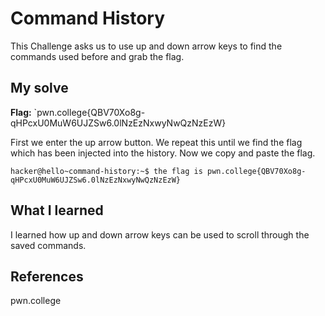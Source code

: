 # Command History 
This Challenge asks us to use up and down arrow keys to find the commands used before and grab the flag.  

## My solve
**Flag:** `pwn.college{QBV70Xo8g-qHPcxU0MuW6UJZSw6.0lNzEzNxwyNwQzNzEzW}

First we enter the up arrow button. We repeat this until we find the flag which has been injected into the history.
Now we copy and paste the flag.

```
hacker@hello~command-history:~$ the flag is pwn.college{QBV70Xo8g-qHPcxU0MuW6UJZSw6.0lNzEzNxwyNwQzNzEzW}
```

## What I learned
I learned how up and down arrow keys can be used to scroll through the saved commands.

## References 
pwn.college

